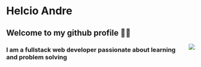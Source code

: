 # Helcio Andre

## Welcome to my github profile 👋🏽
<a href="https://github.com/helciodev">
  <img align='right' src="https://github-readme-stats.anuraghazra1.vercel.app/api/top-langs/?username=helciodev&layout=compact&theme=tokyonight" />
</a>

 ### I am a fullstack web developer passionate about learning and problem solving
<!--
**helciodev/helciodev** is a ✨ _special_ ✨ repository because its `README.md` (this file) appears on your GitHub profile.


-->
